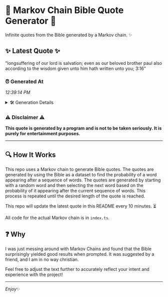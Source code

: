# 📖 Markov Chain Bible Quote Generator 📖

Infinite quotes from the Bible generated by a Markov chain. ✨

## ✨ Latest Quote ✨
"longsuffering of our lord is salvation; even as our beloved brother paul also according to the wisdom given unto him hath written unto you; 3:16"

### ⏰ Generated At
*12:39:14 PM*

<details>
    <summary>🛠️ Generation Details</summary>
    <p>
        <strong>🌱 Seed:</strong> longsuffering<br>
        <strong>🔄 Iterations:</strong> 24<br>
        <strong>📜 Context History:</strong><br>[ longsuffering ]: of<br>[ longsuffering, of ]: our<br>[ longsuffering, of, our ]: lord<br>[ longsuffering, of, our, lord ]: is<br>[ longsuffering, of, our, lord, is ]: salvation;<br>[ longsuffering, of, our, lord, is, salvation; ]: even<br>[ of, our, lord, is, salvation;, even ]: as<br>[ our, lord, is, salvation;, even, as ]: our<br>[ lord, is, salvation;, even, as, our ]: beloved<br>[ is, salvation;, even, as, our, beloved ]: brother<br>[ salvation;, even, as, our, beloved, brother ]: paul<br>[ even, as, our, beloved, brother, paul ]: also<br>[ as, our, beloved, brother, paul, also ]: according<br>[ our, beloved, brother, paul, also, according ]: to<br>[ beloved, brother, paul, also, according, to ]: the<br>[ brother, paul, also, according, to, the ]: wisdom<br>[ paul, also, according, to, the, wisdom ]: given<br>[ also, according, to, the, wisdom, given ]: unto<br>[ according, to, the, wisdom, given, unto ]: him<br>[ to, the, wisdom, given, unto, him ]: hath<br>[ the, wisdom, given, unto, him, hath ]: written<br>[ wisdom, given, unto, him, hath, written ]: unto<br>[ given, unto, him, hath, written, unto ]: you;<br>[ unto, him, hath, written, unto, you; ]: 3:16<br>
    </p>
</details>

### ⚠️ Disclaimer ⚠️
**This quote is generated by a program and is not to be taken seriously. It is purely for entertainment purposes.**

---

## 🔍 How It Works

This repo uses a Markov chain to generate Bible quotes. The quotes are generated by using the Bible as a dataset to find the probability of a word appearing after a sequence of words. The quotes are generated by starting with a random word and then selecting the next word based on the probability of it appearing after the current sequence of words. This process is repeated until the desired length of the quote is reached.

This repo will update the latest quote in this README every 10 minutes. ⏳

All code for the actual Markov chain is in `index.ts`.

## ❓ Why

I was just messing around with Markov Chains and found that the Bible surprisingly yielded good results when prompted. 
It was suggested by a friend, and I am in no way christian.

Feel free to adjust the text further to accurately reflect your intent and experience with the project!

---

*Enjoy*✨
